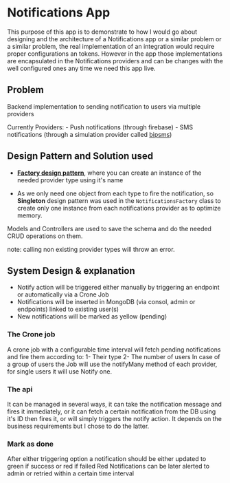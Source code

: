# Notifications App
This purpose of this app is to demonstrate to how I would go about designing and the architecture of a Notifications app or a similar problem or a similar problem, the real implementation of an integration would require proper configurations an tokens. However in the app those implementations are encapsulated in the Notifications providers and can be changes with the well configured ones any time we need this app live.

## Problem
Backend implementation to sending notification to users via multiple providers

Currently Providers:
    - Push notifications (through firebase)
    - SMS notifications  (through a simulation provider called [bipsms](https://www.npmjs.com/package/bipsms))


## Design Pattern and Solution used

- [**Factory design pattern**](https://www.tutorialspoint.com/design_pattern/factory_pattern.htm), where you can create an instance of the needed provider type using it's name

- As we only need one object from each type to fire the notification, so **Singleton** design pattern was used in the `NotificationsFactory` class to create only one instance from each notifications provider as to optimize memory.

Models and Controllers are used to save the schema and do the needed CRUD operations on them.


note: calling non existing provider types will throw an error.

## System Design & explanation

- Notify action will be triggered either manually by triggering an endpoint or automatically via a Crone Job
- Notifications will be inserted in MongoDB (via consol, admin or endpoints) linked to existing user(s)
- New notifications will be marked as yellow (pending)

### The Crone job
A crone job with a configurable time interval will fetch pending notifications and fire them according to:
    1- Their type
    2- The number of users
In case of a group of users the Job will use the notifyMany method of each provider, for single users it will use Notify one.

### The api
It can be managed in several ways, it can take the notification message and fires it immediately,
or it can fetch a certain notification from the DB using it's ID then fires it,
or will simply triggers the notify action. It depends on the business requirements but I chose to do the latter.

### Mark as done
After either triggering option a notification should be either updated to green if success or red if failed
Red Notifications can be later alerted to admin or retried within a certain time interval
